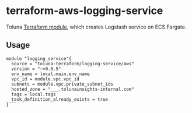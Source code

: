 # terraform-aws-logging-service
Toluna [Terraform module](https://registry.terraform.io/modules/toluna-terraform/logging-service/aws/latest), which creates Logstash service on ECS Fargate.

## Usage
```
module "logging_service"{
  source = "toluna-terraform/logging-service/aws"
  version = "~>0.0.5"
  env_name = local.main.env_name
  vpc_id = module.vpc.vpc_id
  subnets = module.vpc.private_subnet_ids
  hosted_zone = "___.tolunainsights-internal.com"
  tags = local.tags
  task_definition_already_exists = true
}```
